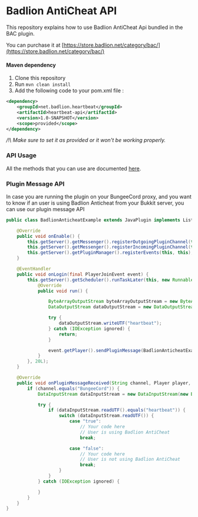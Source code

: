 # Badlion AntiCheat API

This repository explains how to use Badlion AntiCheat Api bundled in the BAC plugin.

You can purchase it at [https://store.badlion.net/category/bac/](https://store.badlion.net/category/bac/)

#### Maven dependency

1. Clone this repository
2. Run `mvn clean install`
3. Add the following code to your pom.xml file :
```xml
<dependency>
    <groupId>net.badlion.heartbeat</groupId>
    <artifactId>heartbeat-api</artifactId>
    <version>1.0-SNAPSHOT</version>
    <scope>provided</scope>
</dependency>
```

*/!\ Make sure to set it as provided or it won't be working properly.*

### API Usage

All the methods that you can use are documented [here](https://github.com/BadlionNetwork/BACPluginAPI/blob/master/src/main/java/net/badlion/heartbeatapi/HeartbeatApi.java).

### Plugin Message API

In case you are running the plugin on your BungeeCord proxy, and you want to know if an user is using Badlion Anticheat from your Bukkit server, you can use our plugin message API

```java
public class BadlionAnticheatExample extends JavaPlugin implements Listener, PluginMessageListener {

    @Override
    public void onEnable() {
        this.getServer().getMessenger().registerOutgoingPluginChannel(this, "BungeeCord");
        this.getServer().getMessenger().registerIncomingPluginChannel(this, "BungeeCord", this);
        this.getServer().getPluginManager().registerEvents(this, this);
    }

    @EventHandler
    public void onLogin(final PlayerJoinEvent event) {
        this.getServer().getScheduler().runTaskLater(this, new Runnable() {
            @Override
            public void run() {

                ByteArrayOutputStream byteArrayOutputStream = new ByteArrayOutputStream();
                DataOutputStream dataOutputStream = new DataOutputStream(byteArrayOutputStream);

                try {
                    dataOutputStream.writeUTF("heartbeat");
                } catch (IOException ignored) {
                    return;
                }

                event.getPlayer().sendPluginMessage(BadlionAnticheatExample.this, "BungeeCord", byteArrayOutputStream.toByteArray());
            }
        }, 20L);
    }

    @Override
    public void onPluginMessageReceived(String channel, Player player, byte[] bytes) {
        if (channel.equals("BungeeCord")) {
            DataInputStream dataInputStream = new DataInputStream(new ByteArrayInputStream(bytes));

            try {
                if (dataInputStream.readUTF().equals("heartbeat")) {
                    switch (dataInputStream.readUTF()) {
                        case "true":
                            // Your code here
                            // User is using Badlion AntiCheat
                            break;

                        case "false":
                            // Your code here
                            // User is not using Badlion AntiCheat
                            break;
                    }
                }
            } catch (IOException ignored) {

            }
        }
    }
}

```

